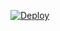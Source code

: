 [![Deploy](https://www.herokucdn.com/deploy/button.svg)](https://heroku.com/deploy?templatehttps://github.com/dawawasgg/dawawasgg/)
